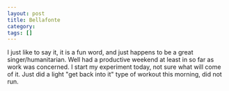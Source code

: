 ```yaml
---
layout: post
title: Bellafonte
category: 
tags: []
---
```



I just like to say it, it is a fun word, and just happens to be a great singer/humanitarian.  Well had a productive weekend at least in so far as work was concerned.  I start my experiment today, not sure what will come of it.  Just did a light "get back into it" type of workout this morning, did not run.

